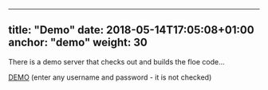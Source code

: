 
---
title: "Demo"
date: 2018-05-14T17:05:08+01:00
anchor: "demo"
weight: 30
---

There is a demo server that checks out and builds the floe code...

[DEMO](https://demo.floe.it/app/flows/floe) (enter any username and password - it is not checked)
